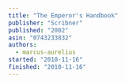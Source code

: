 ```yaml
---
title: "The Emperor's Handbook"
publisher: "Scribner"
published: "2002"
asin: "0743233832"
authors:
  - marcus-aurelius
started: "2010-11-16"
finished: "2010-11-16"
---
```

